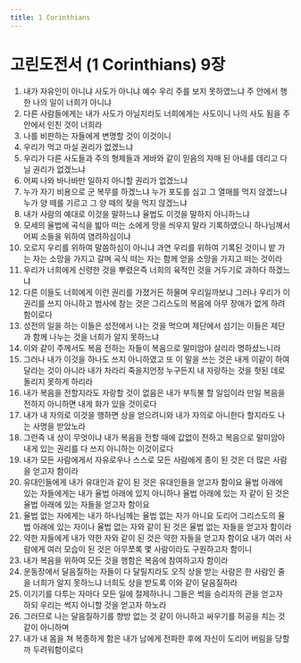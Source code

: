 ```yaml
---
title: 1 Corinthians
---
```


# 고린도전서 (1 Corinthians) 9장
1. 내가 자유인이 아니냐 사도가 아니냐 예수 우리 주를 보지 못하였느냐 주 안에서 행한 나의 일이 너희가 아니냐
1. 다른 사람들에게는 내가 사도가 아닐지라도 너희에게는 사도이니 나의 사도 됨을 주 안에서 인친 것이 너희라
1. 나를 비판하는 자들에게 변명할 것이 이것이니
1. 우리가 먹고 마실 권리가 없겠느냐
1. 우리가 다른 사도들과 주의 형제들과 게바와 같이 믿음의 자매 된 아내를 데리고 다닐 권리가 없겠느냐
1. 어찌 나와 바나바만 일하지 아니할 권리가 없겠느냐
1. 누가 자기 비용으로 군 복무를 하겠느냐 누가 포도를 심고 그 열매를 먹지 않겠느냐 누가 양 떼를 기르고 그 양 떼의 젖을 먹지 않겠느냐
1. 내가 사람의 예대로 이것을 말하느냐 율법도 이것을 말하지 아니하느냐
1. 모세의 율법에 곡식을 밟아 떠는 소에게 망을 씌우지 말라 기록하였으니 하나님께서 어찌 소들을 위하여 염려하심이냐
1. 오로지 우리를 위하여 말씀하심이 아니냐 과연 우리를 위하여 기록된 것이니 밭 가는 자는 소망을 가지고 갈며 곡식 떠는 자는 함께 얻을 소망을 가지고 떠는 것이라
1. 우리가 너희에게 신령한 것을 뿌렸은즉 너희의 육적인 것을 거두기로 과하다 하겠느냐
1. 다른 이들도 너희에게 이런 권리를 가졌거든 하물며 우리일까보냐 그러나 우리가 이 권리를 쓰지 아니하고 범사에 참는 것은 그리스도의 복음에 아무 장애가 없게 하려 함이로다
1. 성전의 일을 하는 이들은 성전에서 나는 것을 먹으며 제단에서 섬기는 이들은 제단과 함께 나누는 것을 너희가 알지 못하느냐
1. 이와 같이 주께서도 복음 전하는 자들이 복음으로 말미암아 살리라 명하셨느니라
1. 그러나 내가 이것을 하나도 쓰지 아니하였고 또 이 말을 쓰는 것은 내게 이같이 하여 달라는 것이 아니라 내가 차라리 죽을지언정 누구든지 내 자랑하는 것을 헛된 데로 돌리지 못하게 하리라
1. 내가 복음을 전할지라도 자랑할 것이 없음은 내가 부득불 할 일임이라 만일 복음을 전하지 아니하면 내게 화가 있을 것이로다
1. 내가 내 자의로 이것을 행하면 상을 얻으려니와 내가 자의로 아니한다 할지라도 나는 사명을 받았노라
1. 그런즉 내 상이 무엇이냐 내가 복음을 전할 때에 값없이 전하고 복음으로 말미암아 내게 있는 권리를 다 쓰지 아니하는 이것이로다
1. 내가 모든 사람에게서 자유로우나 스스로 모든 사람에게 종이 된 것은 더 많은 사람을 얻고자 함이라
1. 유대인들에게 내가 유대인과 같이 된 것은 유대인들을 얻고자 함이요 율법 아래에 있는 자들에게는 내가 율법 아래에 있지 아니하나 율법 아래에 있는 자 같이 된 것은 율법 아래에 있는 자들을 얻고자 함이요
1. 율법 없는 자에게는 내가 하나님께는 율법 없는 자가 아니요 도리어 그리스도의 율법 아래에 있는 자이나 율법 없는 자와 같이 된 것은 율법 없는 자들을 얻고자 함이라
1. 약한 자들에게 내가 약한 자와 같이 된 것은 약한 자들을 얻고자 함이요 내가 여러 사람에게 여러 모습이 된 것은 아무쪼록 몇 사람이라도 구원하고자 함이니
1. 내가 복음을 위하여 모든 것을 행함은 복음에 참여하고자 함이라
1. 운동장에서 달음질하는 자들이 다 달릴지라도 오직 상을 받는 사람은 한 사람인 줄을 너희가 알지 못하느냐 너희도 상을 받도록 이와 같이 달음질하라
1. 이기기를 다투는 자마다 모든 일에 절제하나니 그들은 썩을 승리자의 관을 얻고자 하되 우리는 썩지 아니할 것을 얻고자 하노라
1. 그러므로 나는 달음질하기를 향방 없는 것 같이 아니하고 싸우기를 허공을 치는 것 같이 아니하며
1. 내가 내 몸을 쳐 복종하게 함은 내가 남에게 전파한 후에 자신이 도리어 버림을 당할까 두려워함이로다